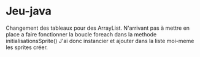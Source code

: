 # Jeu-java

Changement des tableaux pour des ArrayList.
N'arrivant pas à mettre en place a faire fonctionner la boucle foreach dans la methode initialisationsSprite()
J'ai donc instancier et ajouter dans la liste moi-meme les sprites créer.
